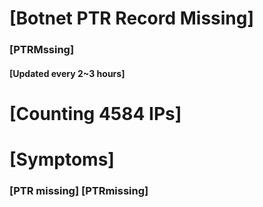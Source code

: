 # [Botnet PTR Record Missing]
### [PTRMssing]
#### [Updated every 2~3 hours]

# [Counting 4584 IPs]

# [Symptoms] 
###   [PTR missing] [PTRmissing]

